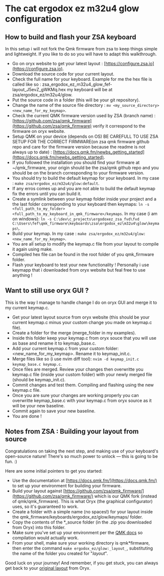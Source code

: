 # The cat ergodox ez m32u4 glow configuration

## How to build and flash your ZSA keyboard

In this setup i will not fork the Qmk firmware from zsa to keep things simple and lightweight.
If you like to do so you will have to adapt this walkthrough.

- Go on oryx website to get your latest layout : [https://configure.zsa.io](https://configure.zsa.io).
- Download the source code for your current layout.
- Check the full name for your keyboard. Example for me the hex file is called like so : zsa_ergodox_ez_m32u4_glow_fef-layout_J5evZ_gWKMq.hex my keyboard will be at zsa/ergodox_ez/m32u4/glow.
- Put the source code in a folder (this will be your git repository).
- Change the name of the source file directory : `mv <my_source_directory> <new_name_for_my_keymap>`.
- Check the current QMK firmware version used by ZSA (branch name) : [https://github.com/zsa/qmk_firmware](https://github.com/zsa/qmk_firmware) verify it correspond to the firmware on oryx website.
- Setup QMK on your device (depends on OS) BE CAREFULL TO USE ZSA SETUP FOR THE CORRECT FIRMWARE(on zsa qmk firmware github repo and care for the firmware version because the readme is not always up to date) : [https://docs.qmk.fm/newbs_getting_started](https://docs.qmk.fm/newbs_getting_started).
- If you followed the installation you should find your firmware at ~/qmk_firmware, your origin should be the zsa/qmk github repo and you should be on the branch corresponding to your firmware version.
- You should try to build the default keymap for your keyboard. In my case : `make zsa/ergodox_ez/m32u4/glow:default`.
- If any erros comes up and you are not able to build the default keymap fix the errors until you can build it.
- Create a symlink between your keymap folder inside your project and a the last folder corresponding to your keyboard then keymaps: `ln -s <full_path_to_my_folder> <full_path_to_my_keyboard_in_qmk_firmware>/keymaps`. In my case (i am on windows):  `ln -s C:\dev\c_projects\ergodoxez_zsa_fvd\fvd C:\Users\fef\qmk_firmware\keyboards\zsa\ergodox_ez\m32u4\glow\keymaps\`.
- Build your keymap. In my case : `make zsa/ergodox_ez/m32u4/glow:<new_name_for_my_keymap>`.
- You are all setup to modify the keymap.c file from your layout to compile it again using make.
- Compiled hex file can be found in the root folder of you qmk_firmware folder.
- Flash your keyboard to test your new functionality ! Personally i use keymapp that i downloaded from oryx website but feal free to use anything !

## Want to still use oryx GUI ?

This is the way I manage to handle change I do on oryx GUI and merge it to my current keymap.c.

- Get your latest layout source from oryx website (this should be your current keymap.c minus your custom change you made on keymap.c file).
- Create a folder for the merge (merge_folder in my examples).
- Inside this folder keep your keymap.c from oryx souce that you will use as base and rename it to keymap_base.c.
- Add your current keymap.c from your custom folder: <new_name_for_my_keymap>. Rename it to keymap_init.c.
- Merge files like so (i use nvim diff tool): `nvim -d keymap_init.c keymap_base.c keymap.c`.
- Once files are merged. Review your changes then overwritte you keymap.c file (inside your custom folder) with your newly merged file (should be keymap_init.c).
- Commit changes and test them. Compiling and flashing using the new keymap.c file.
- Once you are sure your changes are working properly you can overwritte keymap_base.c with your keymap.c from oryx source as it will be your new baseline.
- Commit again to save your new baseline.
- You are done !

## Notes from ZSA : Building your layout from source

Congratulations on taking the next step, and making use of your keyboard's open-source nature! There's so much power to unlock — this is going to be fun. :)

Here are some initial pointers to get you started:

- Use the documentation at [https://docs.qmk.fm/](https://docs.qmk.fm/) to set up your environment for building your firmware.
- Build your layout against [https://github.com/zsa/qmk_firmware/](https://github.com/zsa/qmk_firmware/) which is our QMK fork (instead of qmk/qmk_firmware). This is what Oryx (the graphical configurator) uses, so it's guaranteed to work.
- Create a folder with a simple name (no spaces!) for your layout inside the qmk_firmware/keyboards/ergodox_ez/glow/keymaps/ folder.
- Copy the contents of the \*\_source folder (in the .zip you downloaded from Oryx) into this folder.
- Make sure you've set up your environment per the [QMK docs](https://docs.qmk.fm/#/newbs_getting_started?id=set-up-your-environment) so compilation would actually work.
- From your shell, make sure your working directory is qmk*firmware, then enter the command `make ergodox_ez/glow:_layout_`, substituting the name of the folder you created for "_layout_".

Good luck on your journey! And remember, if you get stuck, you can always get back to your [original layout](https://configure.zsa.io/ergodox-ez/layouts/J5evZ/gWKMq/0) from Oryx.

